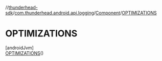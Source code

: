 //[thunderhead-sdk](../../../../index.md)/[com.thunderhead.android.api.logging](../../index.md)/[Component](../index.md)/[OPTIMIZATIONS](index.md)

# OPTIMIZATIONS

[androidJvm]\
[OPTIMIZATIONS](index.md)()
